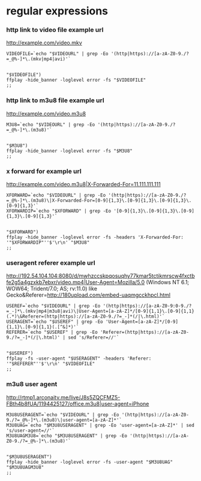 # regular expressions


### http link to video file example url

http://example.com/video.mkv

	VIDEOFILE=`echo "$VIDEOURL" | grep -Eo '(http|https)://[a-zA-Z0-9./?=_@%-]*\.(mkv|mp4|avi)'`


	"$VIDEOFILE")
	ffplay -hide_banner -loglevel error -fs "$VIDEOFILE"
	;;

### http link to m3u8 file example url
 
http://example.com/video.m3u8

	M3U8=`echo "$VIDEOURL" | grep -Eo '(http|https)://[a-zA-Z0-9./?=_@%-]*\.(m3u8)'`


	"$M3U8")
	ffplay -hide_banner -loglevel error -fs "$M3U8"
	;;

### x forward for example url

http://example.com/video.m3u8|X-Forwarded-For=11.111.111.111

	XFORWARD=`echo "$VIDEOURL" | grep -Eo '(http|https)://[a-zA-Z0-9./?=_@%-]*\.(m3u8)\|X-Forwarded-For=[0-9]{1,3}\.[0-9]{1,3}\.[0-9]{1,3}\.[0-9]{1,3}'`
	XFORWARDIP=`echo "$XFORWARD" | grep -Eo '[0-9]{1,3}\.[0-9]{1,3}\.[0-9]{1,3}\.[0-9]{1,3}'`


	"$XFORWARD")
	ffplay -hide_banner -loglevel error -fs -headers 'X-Forwarded-For: '"$XFORWARDIP"''$'\r\n' "$M3U8"
	;;

### useragent referer example url

http://192.54.104.104:8080/d/mwhzccskpqosuqhy77kmar5tctikmrscw4fxctbfe2g5a4gzxkb7ebxr/video.mp4|User-Agent=Mozilla/5.0 (Windows NT 6.1; WOW64; Trident/7.0; AS; rv:11.0) like Gecko&Referer=http://180upload.com/embed-uaqmgcckhpcl.html


	USEREF=`echo "$VIDEOURL" | grep -Eo '(http|https)://[a-zA-Z0-9:0-9./?=_-]*\.(mkv|mp4|m3u8|avi)\|User-Agent=[a-zA-Z]*/[0-9]{1,1}\.[0-9]{1,1}(.*)\&Referer=(http|https)://[a-zA-Z0-9./?=_-]*(/|\.html)'`
	USERAGENT=`echo "$USEREF" | grep -Eo 'User-Agent=[a-zA-Z]*/[0-9]{1,1}\.[0-9]{1,1}(.[^&]*)'`
	REFERER=`echo "$USEREF" | grep -Eo 'Referer=(http|https)://[a-zA-Z0-9./?=_-]*(/|\.html)' | sed 's/Referer=//'`


	"$USEREF")
	ffplay -fs -user-agent "$USERAGENT" -headers 'Referer: '"$REFERER"''$'\r\n' "$VIDEOFILE"
	;;

### m3u8 user agent

http://rtmp1.arconaitv.me/live/J8s5ZQCFMZ5-FBth4b8fUA/1194425127/office.m3u8|user-agent=iPhone

	M3U8USERAGENT=`echo "$VIDEOURL" | grep -Eo '(http|https)://[a-zA-Z0-9./?=_@%-]*\.(m3u8)\|user-agent=[a-zA-Z]*'`
	M3U8UAG=`echo "$M3U8USERAGENT" | grep -Eo 'user-agent=[a-zA-Z]*' | sed 's/user-agent=//'`
	M3U8UAGM3U8=`echo "$M3U8USERAGENT" | grep -Eo '(http|https)://[a-zA-Z0-9./?=_@%-]*\.(m3u8)'`


	"$M3U8USERAGENT")
	ffplay -hide_banner -loglevel error -fs -user-agent "$M3U8UAG" "$M3U8UAGM3U8"
	;;

